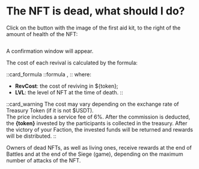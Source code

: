# The NFT is dead, what should I do?

Click on the button with the image of the first aid kit, to the right of the amount of health of the NFT:

<img src="/assets/docs/.gitbook/assets/revive_button.png" alt="">

A confirmation window will appear.

The cost of each revival is calculated by the formula:

::card_formula
::formula
<MathFormula formula="RevCost=LVL+1"/>,
::
where:
* **RevCost**: the cost of reviving in ${token};
* **LVL**: the level of NFT at the time of death.
::

::card_warning
The cost may vary depending on the exchange rate of Treasury Token (if it is not $USDT).\
The price includes a service fee of 6%. After the commission is deducted, the **{token}** 
invested by the participants is collected in the treasury. After the victory of your 
Faction, the invested funds will be returned and rewards will be distributed.
::

Owners of dead NFTs, as well as living ones, receive rewards at the end of Battles and at the end of the 
Siege (game), depending on the maximum number of attacks of the NFT.